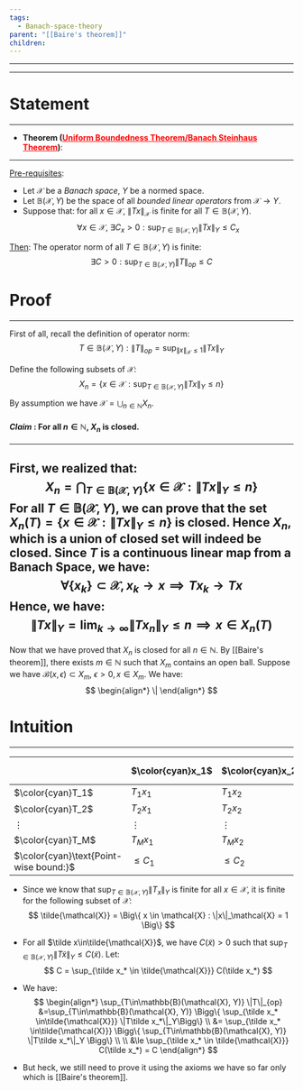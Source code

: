```yaml
---
tags:
  - Banach-space-theory
parent: "[[Baire's theorem]]"
children:
---
```

---
---


# Statement
---
- **Theorem (<u style='color:red'>Uniform Boundedness Theorem/Banach Steinhaus Theorem</u>)**:  
---
<u>Pre-requisites</u>:
- Let $\mathcal{X}$ be a _Banach space_, $Y$ be a normed space.
- Let $\mathbb{B}(\mathcal{X}, Y)$ be the space of all _bounded linear operators_ from $\mathcal{X}\to Y$.
- Suppose that: for all $x\in\mathcal{X}$, $\|Tx\|_\mathcal{X}$ is finite for all $T\in\mathbb{B}(\mathcal{X}, Y)$.  
$$
\forall x\in \mathcal{X}, \ \exists C_x>0 : \sup_{T\in\mathbb{B}(\mathcal{X}, Y)}\|Tx\|_Y \le C_x 
$$

<u>Then</u>: The operator norm of all $T\in\mathbb{B}(\mathcal{X}, Y)$ is finite:
$$
\exists C>0 : \sup_{T\in\mathbb{B}(\mathcal{X}, Y)} \|T\|_{op} \le C
$$


# Proof
---
First of all, recall the definition of operator norm:
$$
T\in\mathbb{B}(\mathcal{X}, Y) : \|T\|_{op} = \sup_{\|x\|_\mathcal{X}\le 1} \|Tx\|_Y
$$

Define the following subsets of $\mathcal{X}$:
$$
X_n = \Bigg\{
x\in\mathcal{X} : \sup_{T\in\mathbb{B}(\mathcal{X}, Y)}\|Tx\|_Y \le n
\Bigg\}
$$

By assumption we have $\mathcal{X} = \bigcup_{n\in\mathbb{N}} X_n$.


#### *Claim* : For all $n\in\mathbb{N}$, $X_n$ is closed.
---
First, we realized that:
$$
X_n = \bigcap_{T\in\mathbb{B}(\mathcal{X}, Y)} \Big\{x \in \mathcal{X} : \|Tx\|_Y \le n\Big\}
$$
For all $T\in \mathbb{B}(\mathcal{X}, Y)$, we can prove that the set $X_n(T) = \Big\{x\in\mathcal{X}:\|Tx\|_Y\le n\Big\}$ is closed. Hence $X_n$, which is a union of closed set will indeed be closed. Since $T$ is a continuous linear map from a Banach Space, we have:
$$
\forall \{x_k\} \subset \mathcal{X}, x_k \to x \implies Tx_k \to Tx
$$
Hence, we have:
$$
\|Tx\|_Y = \lim_{k\to\infty} \|Tx_n\|_Y \le n \implies x\in X_n(T)
$$
---

Now that we have proved that $X_n$ is closed for all $n\in\mathbb{N}$. By [[Baire's theorem]], there exists $m\in\mathbb{N}$ such that $X_m$ contains an open ball. Suppose we have $\mathcal{B}(x, \epsilon)\subset X_m, \ \epsilon>0, x\in X_m$. We have:
$$
\begin{align*}
\|
\end{align*}
$$


# Intuition
---

|                                        | **$\color{cyan}x_1$** | **$\color{cyan}x_2$** | **$\dots$** | $\color{cyan}x_N$ |     | *$\color{yellow}\tilde x_1$* | *$\color{yellow}\tilde x_2$* | ***$\dots$*** | *$\color{yellow}\tilde x_{\tilde N}$* |
| -------------------------------------- | --------------------- | --------------------- | ----------- | ----------------- | --- | ---------------------------- | ---------------------------- | ------------- | ------------------------------------- |
| $\color{cyan}T_1$                      | $T_1x_1$              | $T_1x_2$              | $\dots$     | $T_1x_N$          |     | *$T_1\tilde x_1$*            | *$T_1\tilde x_2$*            | *$\dots$*     | $T_1\tilde x_{\tilde N}$              |
| $\color{cyan}T_2$                      | $T_2x_1$              | $T_2x_2$              | $\dots$     | $T_2x_N$          |     | *$T_2\tilde x_1$*            | *$T_2\tilde x_2$*            | *$\dots$*     | $T_2\tilde x_{\tilde N}$              |
| $\vdots$                               | $\vdots$              | $\vdots$              | $\ddots$    | $\vdots$          |     | *$\vdots$*                   | *$\vdots$*                   | *$\ddots$*    | $\vdots$                              |
| $\color{cyan}T_M$                      | $T_Mx_1$              | $T_Mx_2$              | $\dots$     | $T_Mx_N$          |     | *$T_M\tilde x_1$*            | *$T_M\tilde x_2$*            | *$\dots$*     | $T_M\tilde x_{\tilde N}$              |
| $\color{cyan}\text{Point-wise bound:}$ | $\le C_1$             | $\le C_2$             | $\dots$     | $\le C_N$         |     | $\le \tilde C_1$             | $\le \tilde C_2$             | $\dots$       | $\le \tilde C_{\tilde N}$             |

- Since we know that $\sup_{T\in\mathbb{B}(\mathcal{X}, Y)}\|T_x\|_Y$ is finite for all $x\in\mathcal{X}$, it is finite for the following subset of $\mathcal{X}$:
$$
\tilde{\mathcal{X}} = \Big\{ x \in \mathcal{X} : \|x\|_\mathcal{X} = 1 \Big\}
$$
- For all $\tilde x\in\tilde{\mathcal{X}}$, we have $C(\tilde x)>0$ such that $\sup_{T\in\mathbb{B}(\mathcal{X}, Y)}\|T\tilde x\|_Y\le C(\tilde x)$. Let:
$$
C = \sup_{\tilde x_* \in \tilde{\mathcal{X}}} C(\tilde x_*)
$$
- We have:
$$
\begin{align*}
\sup_{T\in\mathbb{B}(\mathcal{X}, Y)} \|T\|_{op} 
&=\sup_{T\in\mathbb{B}(\mathcal{X}, Y)} \Bigg\{ \sup_{\tilde x_* \in\tilde{\mathcal{X}}} \|T\tilde x_*\|_Y\Bigg\} \\
&= \sup_{\tilde x_* \in\tilde{\mathcal{X}}} \Bigg\{ \sup_{T\in\mathbb{B}(\mathcal{X}, Y)} \|T\tilde x_*\|_Y \Bigg\}  \\ \\
&\le \sup_{\tilde x_* \in \tilde{\mathcal{X}}} C(\tilde x_*) = C
\end{align*}
$$

- But heck, we still need to prove it using the axioms we have so far only which is [[Baire's theorem]].